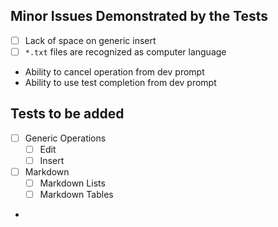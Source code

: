 ﻿
## Minor Issues Demonstrated by the Tests

- [ ] Lack of space on generic insert
- [ ] `*.txt` files are recognized as computer language
- Ability to cancel operation from dev prompt
- Ability to use test completion from dev prompt

## Tests to be added

- [ ] Generic Operations 
  - [ ] Edit
  - [ ] Insert
- [ ] Markdown
  - [ ] Markdown Lists
  - [ ] Markdown Tables
- 

